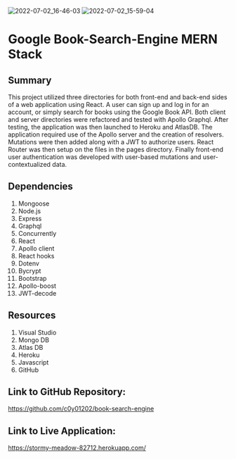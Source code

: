 ![2022-07-02_16-46-03](https://user-images.githubusercontent.com/97765679/177016994-87958567-745d-4860-8dfd-f6d70adc1aca.png)
![2022-07-02_15-59-04](https://user-images.githubusercontent.com/97765679/177016969-5651b690-9806-42e4-a0ee-5e3a788fbe39.png)
# Google Book-Search-Engine MERN Stack

## Summary

This project utilized three directories for both front-end and back-end sides of a web application using React. A user can sign up and log in for an account, or simply search for books using the Google Book API. Both client and server directories were refactored and tested with Apollo Graphql. After testing, the application was then launched to Heroku and AtlasDB. The application required use of the Apollo server and the creation of resolvers. Mutations were then added along with a JWT to authorize users. React Router was then setup on the files in the pages directory. Finally front-end user authentication was developed with user-based mutations and user-contextualized data.

## Dependencies

1. Mongoose
2. Node.js
3. Express
4. Graphql
5. Concurrently
6. React
7. Apollo client
8. React hooks
9. Dotenv
10. Bycrypt
11. Bootstrap
12. Apollo-boost
13. JWT-decode

## Resources

1. Visual Studio
2. Mongo DB
3. Atlas DB
4. Heroku
5. Javascript
6. GitHub

## Link to GitHub Repository:

https://github.com/c0y01202/book-search-engine

## Link to Live Application:

https://stormy-meadow-82712.herokuapp.com/
